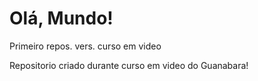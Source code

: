 # Olá, Mundo!
Primeiro repos. vers. curso em video

Repositorio criado durante curso em video do Guanabara!